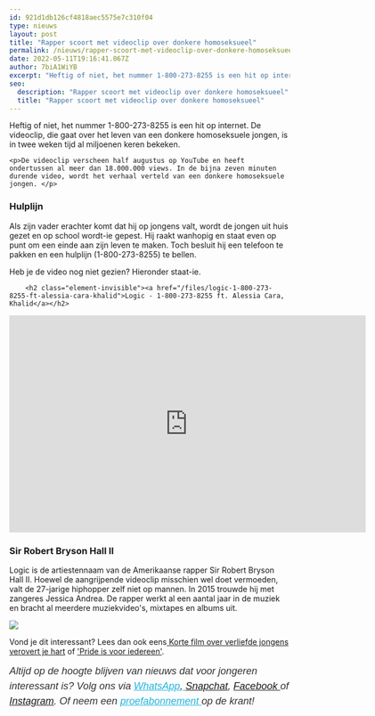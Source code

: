 ```yaml
---
id: 921d1db126cf4818aec5575e7c310f04
type: nieuws
layout: post
title: "Rapper scoort met videoclip over donkere homoseksueel"
permalink: /nieuws/rapper-scoort-met-videoclip-over-donkere-homoseksueel/
date: 2022-05-11T19:16:41.067Z
author: 7biA1WiYB
excerpt: "Heftig of niet, het nummer 1-800-273-8255 is een hit op internet. De videoclip, die gaat over het leven van een donkere homoseksuele jongen, is in twee weken tijd al miljoenen keren bekeken.   "
seo:
  description: "Rapper scoort met videoclip over donkere homoseksueel"
  title: "Rapper scoort met videoclip over donkere homoseksueel"
---
```

Heftig of niet, het nummer 1-800-273-8255 is een hit op internet. De videoclip, die gaat over het leven van een donkere homoseksuele jongen, is in twee weken tijd al miljoenen keren bekeken.   

    <p>De videoclip verscheen half augustus op YouTube en heeft ondertussen al meer dan 18.000.000 views. In de bijna zeven minuten durende video, wordt het verhaal verteld van een donkere homoseksuele jongen. </p>
<h3>Hulplijn</h3>
<p>Als zijn vader erachter komt dat hij op jongens valt, wordt de jongen uit huis gezet en op school wordt-ie gepest. Hij raakt wanhopig en staat even op punt om een einde aan zijn leven te maken. Toch besluit hij een telefoon te pakken en een hulplijn (1-800-273-8255) te bellen. </p>
<p>Heb je de video nog niet gezien? Hieronder staat-ie.</p>
<p><div class="media media-element-container media-default"><div id="file-418907" class="file file-video file-video-youtube">

        <h2 class="element-invisible"><a href="/files/logic-1-800-273-8255-ft-alessia-cara-khalid">Logic - 1-800-273-8255 ft. Alessia Cara, Khalid</a></h2>
    
  
  <div class="content">
    <div class="media-youtube-video file media-element file-default media-youtube-1">
  <iframe class="media-youtube-player" width="640" height="390" title="Logic - 1-800-273-8255 ft. Alessia Cara, Khalid" src="https://www.youtube.com/embed/Kb24RrHIbFk?wmode=opaque&controls=" name="Logic - 1-800-273-8255 ft. Alessia Cara, Khalid" frameborder="0" allowfullscreen="">Video van Logic - 1-800-273-8255 ft. Alessia Cara, Khalid</iframe>
</div>
  </div>

  
</div>
</div>
<h3>Sir Robert Bryson Hall II</h3>
<p>Logic is de artiestennaam van de Amerikaanse rapper Sir Robert Bryson Hall II. Hoewel de aangrijpende videoclip misschien wel doet vermoeden, valt de 27-jarige hiphopper zelf niet op mannen. In 2015 trouwde hij met zangeres Jessica Andrea. De rapper werkt al een aantal jaar in de muziek en bracht al meerdere muziekvideo's, mixtapes en albums uit.</p>
<div class="kader">
<p><img class="kaderafbeelding" src="https://7dagen.netlify.app/sites/default/files/ff.png"></p>
<p>Vond je dit interessant? Lees dan ook eens<a href="https://7dagen.netlify.app/lifestyle/fenna-17-van-hoefwijzer-over-het-succes-van-paardentubers" target="_blank"> </a><a href="https://7dagen.netlify.app/lifestyle/korte-film-over-verliefde-jongens-verovert-je-hart">Korte film over verliefde jongens verovert je hart</a> of <a href="https://7dagen.netlify.app/lifestyle/pride-voor-iedereen">'Pride is voor iedereen'</a>.</p>
<p><em style="box-sizing: inherit; color: rgb(51, 51, 51); font-family: &quot;PT Sans&quot;, sans-serif; font-size: 18px; line-height: 27px;">Altijd op de hoogte blijven van nieuws dat voor jongeren interessant is? Volg ons via </em><em style="box-sizing: inherit; color: rgb(34, 179, 224); transition: color 0.3s ease; font-family: &quot;PT Sans&quot;, sans-serif; font-size: 18px; line-height: 27px;"><a href="https://7dagen.netlify.app/whatsapp" style="box-sizing: inherit; color: rgb(34, 179, 224); transition: color 0.3s ease; font-family: &quot;PT Sans&quot;, sans-serif; font-size: 18px; line-height: 27px;">WhatsApp</a></em><em style="box-sizing: inherit; color: rgb(51, 51, 51); font-family: &quot;PT Sans&quot;, sans-serif; font-size: 18px; line-height: 27px;">,</em><em style="box-sizing: inherit; color: rgb(34, 179, 224); transition: color 0.3s ease; font-family: &quot;PT Sans&quot;, sans-serif; font-size: 18px; line-height: 27px;"><a href="https://7dagen.netlify.app/whatsapp" style="box-sizing: inherit; color: rgb(34, 179, 224); transition: color 0.3s ease; font-family: &quot;PT Sans&quot;, sans-serif; font-size: 18px; line-height: 27px;"> </a></em><em style="box-sizing: inherit; color: rgb(51, 51, 51); font-family: &quot;PT Sans&quot;, sans-serif; font-size: 18px; line-height: 27px;"><a href="https://www.snapchat.com/add/sevendaysnl">Snapchat</a>, <a href="https://www.facebook.com/7Daysnl?ref=bookmarks">Facebook </a>of <a href="https://instagram.com/7DAysnl/">Instagram</a>. Of </em><em style="box-sizing: inherit; color: rgb(51, 51, 51); font-family: &quot;PT Sans&quot;, sans-serif; font-size: 18px; line-height: 27px;">neem een </em><a href="https://abonneren.sevendays.nl/abonneren/abonnementen/ae/artikel" style="box-sizing: inherit; color: rgb(34, 179, 224); transition: color 0.3s ease; font-family: &quot;PT Sans&quot;, sans-serif; font-size: 18px; line-height: 27px;"><em style="box-sizing: inherit;">proefabonnement </em></a><em style="box-sizing: inherit; color: rgb(51, 51, 51); font-family: &quot;PT Sans&quot;, sans-serif; font-size: 18px; line-height: 27px;">op de krant!</em></p>
</div>
  
